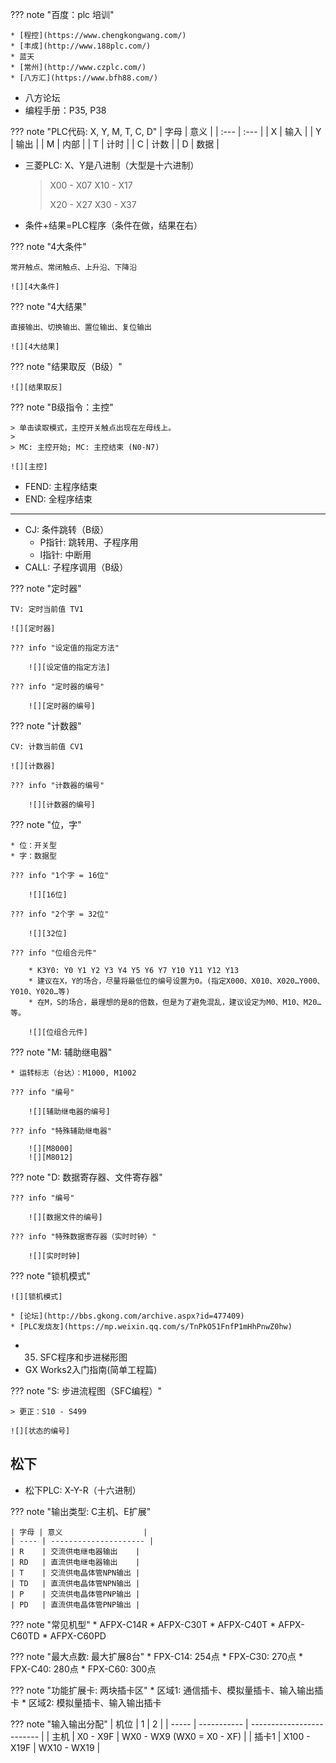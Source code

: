 
??? note "百度：plc 培训"

    * [程控](https://www.chengkongwang.com/)
    * [丰成](http://www.188plc.com/)
    * 蓝天
    * [常州](http://www.czplc.com/)
    * [八方汇](https://www.bfh88.com/)


* 八方论坛
* 编程手册：P35, P38


??? note "PLC代码: X, Y, M, T, C, D"
    | 字母 | 意义 |
    | :--- | :--- |
    | X    | 输入 |
    | Y    | 输出 |
    | M    | 内部 |
    | T    | 计时 |
    | C    | 计数 |
    | D    | 数据 |

* 三菱PLC: X、Y是八进制（大型是十六进制）

    > X00 - X07 X10 - X17
    >
    > X20 - X27 X30 - X37

* 条件+结果=PLC程序（条件在做，结果在右）

??? note "4大条件"

    常开触点、常闭触点、上升沿、下降沿

    ![][4大条件]

??? note "4大结果"

    直接输出、切换输出、置位输出、复位输出

    ![][4大结果]

??? note "结果取反（B级）"

    ![][结果取反]

??? note "B级指令：主控"

    > 单击读取模式，主控开关触点出现在左母线上。
    >
    > MC: 主控开始; MC: 主控结束 (N0-N7)

    ![][主控]

* FEND: 主程序结束
* END: 全程序结束

---

* CJ: 条件跳转（B级）
    * P指针: 跳转用、子程序用
    * I指针: 中断用
* CALL: 子程序调用（B级）

??? note "定时器"

    TV: 定时当前值 TV1

    ![][定时器]

    ??? info "设定值的指定方法"

        ![][设定值的指定方法]

    ??? info "定时器的编号"

        ![][定时器的编号]

??? note "计数器"

    CV: 计数当前值 CV1

    ![][计数器]

    ??? info "计数器的编号"

        ![][计数器的编号]

??? note "位，字"

    * 位：开关型
    * 字：数据型

    ??? info "1个字 = 16位"

        ![][16位]

    ??? info "2个字 = 32位"

        ![][32位]

    ??? info "位组合元件"

        * K3Y0: Y0 Y1 Y2 Y3 Y4 Y5 Y6 Y7 Y10 Y11 Y12 Y13
        * 建议在X，Y的场合，尽量将最低位的编号设置为0。(指定X000、X010、X020…Y000、Y010、Y020…等)
        * 在M，S的场合，最理想的是8的倍数，但是为了避免混乱，建议设定为M0、M10、M20…等。

        ![][位组合元件]

??? note "M: 辅助继电器"

    * 运转标志（台达）：M1000, M1002

    ??? info "编号"

        ![][辅助继电器的编号]

    ??? info "特殊辅助继电器"

        ![][M8000]
        ![][M8012]

??? note "D: 数据寄存器、文件寄存器"

    ??? info "编号"

        ![][数据文件的编号]

    ??? info "特殊数据寄存器（实时时钟）"

        ![][实时时钟]

??? note "锁机模式"

    ![][锁机模式]

    * [论坛](http://bbs.gkong.com/archive.aspx?id=477409)
    * [PLC发烧友](https://mp.weixin.qq.com/s/TnPkO51FnfP1mHhPnwZ0hw)

* 35. SFC程序和步进梯形图
* GX Works2入门指南(简单工程篇)

??? note "S: 步进流程图（SFC编程）"

    > 更正：S10 - S499

    ![][状态的编号]


  [定时器]: 八方汇-images/定时器.png
  [计数器]: 八方汇-images/计数器.png
  [锁机模式]: 八方汇-images/锁机模式.png
  [4大结果]: 八方汇-images/4大结果.png
  [4大条件]: 八方汇-images/4大条件.png
  [结果取反]: 八方汇-images/结果取反.png
  [主控]: 八方汇-images/主控.png
  [设定值的指定方法]: 八方汇-images/设定值的指定方法.png
  [定时器的编号]: 八方汇-images/定时器的编号.png
  [计数器的编号]: 八方汇-images/计数器的编号.png
  [16位]: 八方汇-images/16位.png
  [32位]: 八方汇-images/32位.png
  [位组合元件]: 八方汇-images/位组合元件.png
  [M8000]: 八方汇-images/M8000.png
  [M8012]: 八方汇-images/M8012.png
  [辅助继电器的编号]: 八方汇-images/辅助继电器的编号.png
  [实时时钟]: 八方汇-images/实时时钟.png
  [数据文件的编号]: 八方汇-images/数据文件的编号.png
  [状态的编号]: 八方汇-images/状态的编号.png

## 松下

* 松下PLC: X-Y-R（十六进制）

??? note "输出类型: C主机、E扩展"

    | 字母 | 意义                  |
    | ---- | --------------------- |
    | R    | 交流供电继电器输出    |
    | RD   | 直流供电继电器输出    |
    | T    | 交流供电晶体管NPN输出 |
    | TD   | 直流供电晶体管NPN输出 |
    | P    | 交流供电晶体管PNP输出 |
    | PD   | 直流供电晶体管PNP输出 |

??? note "常见机型"
    * AFPX-C14R
    * AFPX-C30T
    * AFPX-C40T
    * AFPX-C60TD
    * AFPX-C60PD

??? note "最大点数: 最大扩展8台"
    * FPX-C14: 254点
    * FPX-C30: 270点
    * FPX-C40: 280点
    * FPX-C60: 300点

??? note "功能扩展卡: 两块插卡区"
    * 区域1: 通信插卡、模拟量插卡、输入输出插卡
    * 区域2: 模拟量插卡、输入输出插卡

??? note "输入输出分配"
    | 机位  | 1           | 2                         |
    | ----- | ----------- | ------------------------- |
    | 主机  | X0 - X9F    | WX0 - WX9 (WX0 = X0 - XF) |
    | 插卡1 | X100 - X19F | WX10 - WX19               |










